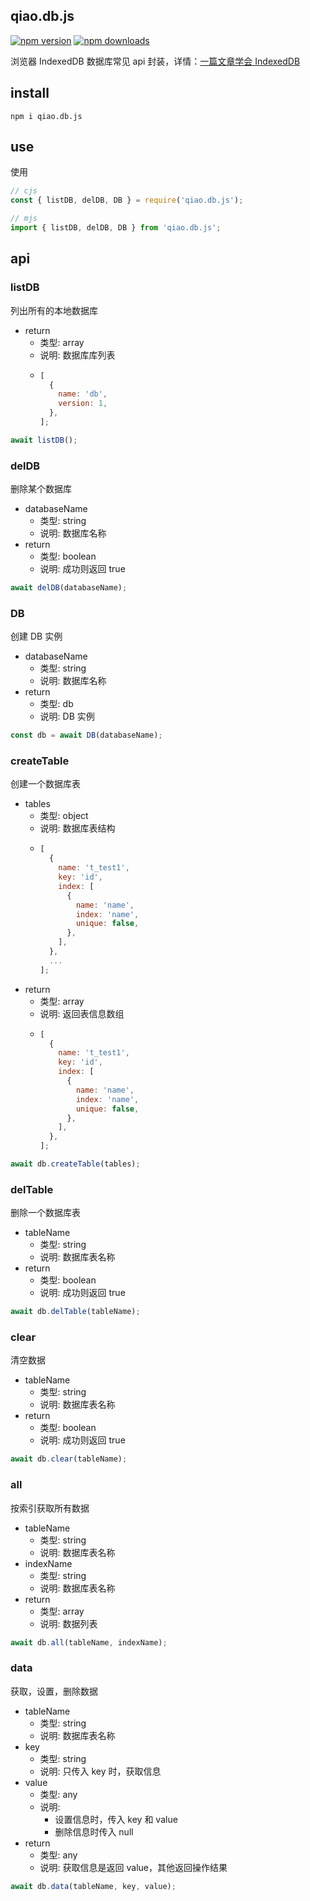 ## qiao.db.js

[![npm version](https://img.shields.io/npm/v/qiao.db.js.svg?style=flat-square)](https://www.npmjs.org/package/qiao.db.js)
[![npm downloads](https://img.shields.io/npm/dm/qiao.db.js.svg?style=flat-square)](https://npm-stat.com/charts.html?package=qiao.db.js)

浏览器 IndexedDB 数据库常见 api 封装，详情：[一篇文章学会 IndexedDB](https://blog.insistime.com/indexeddb)

## install

```shell
npm i qiao.db.js
```

## use

使用

```javascript
// cjs
const { listDB, delDB, DB } = require('qiao.db.js');

// mjs
import { listDB, delDB, DB } from 'qiao.db.js';
```

## api

### listDB

列出所有的本地数据库

- return
  - 类型: array
  - 说明: 数据库库列表
  - ```javascript
    [
      {
        name: 'db',
        version: 1,
      },
    ];
    ```

```javascript
await listDB();
```

### delDB

删除某个数据库

- databaseName
  - 类型: string
  - 说明: 数据库名称
- return
  - 类型: boolean
  - 说明: 成功则返回 true

```javascript
await delDB(databaseName);
```

### DB

创建 DB 实例

- databaseName
  - 类型: string
  - 说明: 数据库名称
- return
  - 类型: db
  - 说明: DB 实例

```javascript
const db = await DB(databaseName);
```

### createTable

创建一个数据库表

- tables
  - 类型: object
  - 说明: 数据库表结构
  - ```javascript
    [
      {
        name: 't_test1',
        key: 'id',
        index: [
          {
            name: 'name',
            index: 'name',
            unique: false,
          },
        ],
      },
      ...
    ];
    ```
- return
  - 类型: array
  - 说明: 返回表信息数组
  - ```javascript
    [
      {
        name: 't_test1',
        key: 'id',
        index: [
          {
            name: 'name',
            index: 'name',
            unique: false,
          },
        ],
      },
    ];
    ```

```javascript
await db.createTable(tables);
```

### delTable

删除一个数据库表

- tableName
  - 类型: string
  - 说明: 数据库表名称
- return
  - 类型: boolean
  - 说明: 成功则返回 true

```javascript
await db.delTable(tableName);
```

### clear

清空数据

- tableName
  - 类型: string
  - 说明: 数据库表名称
- return
  - 类型: boolean
  - 说明: 成功则返回 true

```javascript
await db.clear(tableName);
```

### all

按索引获取所有数据

- tableName
  - 类型: string
  - 说明: 数据库表名称
- indexName
  - 类型: string
  - 说明: 数据库表名称
- return
  - 类型: array
  - 说明: 数据列表

```javascript
await db.all(tableName, indexName);
```

### data

获取，设置，删除数据

- tableName
  - 类型: string
  - 说明: 数据库表名称
- key
  - 类型: string
  - 说明: 只传入 key 时，获取信息
- value
  - 类型: any
  - 说明:
    - 设置信息时，传入 key 和 value
    - 删除信息时传入 null
- return
  - 类型: any
  - 说明: 获取信息是返回 value，其他返回操作结果

```javascript
await db.data(tableName, key, value);
```
